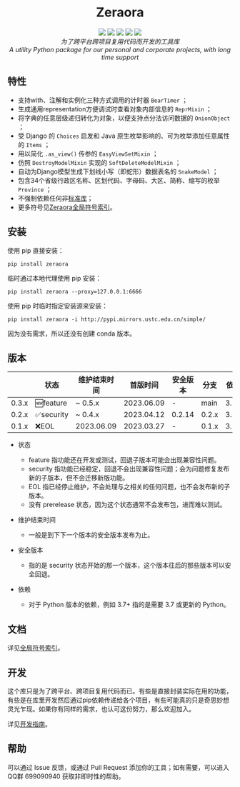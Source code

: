 <h1 align="center" style="padding-top: 32px">Zeraora</h1>

<div align="center">
    <a href="https://docs.python.org/zh-cn/3/whatsnew/index.html"><img src="https://img.shields.io/pypi/pyversions/zeraora?logo=python&logoColor=yellow"></a>
    <a href="https://en.wikipedia.org/wiki/MIT_License"><img src="https://img.shields.io/pypi/l/Zeraora?color=purple"></a>
    <a href="https://pypi.org/project/Zeraora/"><img src="https://img.shields.io/pypi/v/zeraora?color=darkgreen"></a>
    <a href=""><img src="https://img.shields.io/pypi/dm/zeraora?color=C72777"></a>
    <a href=""><img src="https://img.shields.io/pypi/status/Zeraora"></a>
    <!--a href=""><img src="https://img.shields.io/conda/v/conda-forge/zeraora"></a-->
</div>
<div align="center">
    <i>为了跨平台跨项目复用代码而开发的工具库</i>
    <br>
    <i>A utility Python package for our personal and corporate projects, with long time support</i>
</div>


## 特性

- 支持with、注解和实例化三种方式调用的计时器 `BearTimer` ；
- 生成通用representation方便调试时查看对象内部信息的 `ReprMixin` ；
- 将字典的任意层级递归转化为对象，以便支持点分法访问数据的 `OnionObject` ；
- 受 Django 的 `Choices` 启发和 Java 原生枚举影响的、可为枚举添加任意属性的 `Items` ；
- 用以简化 `.as_view()` 传参的 `EasyViewSetMixin` ；
- 仿照 `DestroyModelMixin` 实现的 `SoftDeleteModelMixin` ；
- 自动为Django模型生成下划线小写（即蛇形）数据表名的 `SnakeModel` ；
- 包含34个省级行政区名称、区划代码、字母码、大区、简称、缩写的枚举 `Province` ；
- 不强制依赖任何非[标准库](https://docs.python.org/zh-cn/3/library/index.html)；
- 更多符号见[Zeraora全局符号索引](./docs/README.md)。

## 安装

使用 pip 直接安装：

```shell
pip install zeraora
```

临时通过本地代理使用 pip 安装：

```shell
pip install zeraora --proxy=127.0.0.1:6666
```

使用 pip 时临时指定安装源来安装：

```shell
pip install zeraora -i http://pypi.mirrors.ustc.edu.cn/simple/
```

因为没有需求，所以还没有创建 conda 版本。

## 版本

|       | 状态      | 维护结束时间 | 首版时间   | 安全版本 | 分支  | 依赖 |
| ----- | --------- | ------------ | ---------- | -------- | ----- | ---- |
| 0.3.x | 🆕feature  | ~ 0.5.x      | 2023.06.09 | -        | main  | 3.7+ |
| 0.2.x | ✅security | ~ 0.4.x      | 2023.04.12 | 0.2.14   | 0.2.x | 3.7+ |
| 0.1.x | ❌EOL      | 2023.06.09   | 2023.03.27 | -        | 0.1.x | 3.7+ |

- 状态
  - feature 指功能还在开发或测试，回退子版本可能会出现兼容性问题。
  - security 指功能已经稳定，回退不会出现兼容性问题；会为问题修复发布新的子版本，但不会迁移新版功能。
  - EOL 指已经停止维护，不会处理与之相关的任何问题，也不会发布新的子版本。
  - 没有 prerelease 状态，因为这个状态通常不会发布包，进而难以测试。

- 维护结束时间
  - 一般是到下下一个版本的安全版本发布为止。

- 安全版本
  - 指的是 security 状态开始的那一个版本，这个版本往后的那些版本可以安全回退。

- 依赖
  - 对于 Python 版本的依赖，例如 3.7+ 指的是需要 3.7 或更新的 Python。


## 文档

详见[全局符号索引](./docs/README.md)。

## 开发

这个库只是为了跨平台、跨项目复用代码而已。有些是直接封装实际在用的功能，有些是在库里开发然后通过pip依赖传递给各个项目，有些可能真的只是奇思妙想灵光乍现。如果你有同样的需求，也认可这份努力，那么欢迎加入。

详见[开发指南](./CONTRIBUTING.md)。

## 帮助

可以通过 Issue 反馈，或通过 Pull Request 添加你的工具；如有需要，可以进入QQ群 699090940 获取非即时性的帮助。
